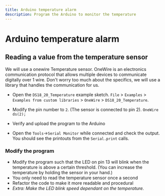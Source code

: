 ```yaml
---
title: Arduino temperature alarm
description: Program the Arduino to monitor the temperature
---
```


# Arduino temperature alarm

## Reading a value from the temperature sensor

We will use a onewire Temperature sensor. OneWire is an electronics communication protocol that allows multiple devices to communicate digitally over 1 wire. Don't worry too much about the specifics, we will use a library that handles the communication for us.

- Open the `DS18_20_Temperature` example sketch. `File` > `Examples` > `Examples from custom libraries` > `OneWire` > `DS18_20_Temperature`.
- Modify the pin number to `2`. (The sensor is connected to pin 2).
`OneWire  ds(2);`

- Verify and upload the program to the Arduino
- Open the `Tools`->`Serial Monitor` while connected and check the output. You should see the printouts from the `Serial.print` calls.

### Modify the program
- Modify the program such that the LED on pin 13 will blink when the temperature is above a certain threshold. (You can increase the temperature by holding the sensor in your hand.)
- You only need to read the temperature sensor once a second
- Refactor the code to make it more readable and procedural
- *Extra: Make the LED blink speed dependant on the temperature.*